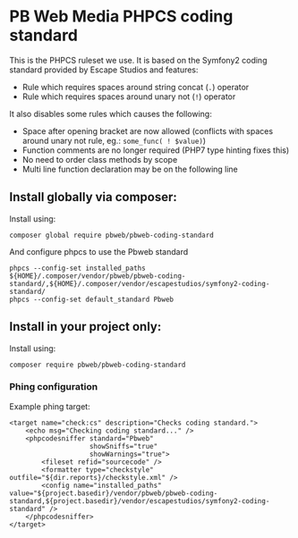 # PB Web Media PHPCS coding standard

This is the PHPCS ruleset we use. It is based on the Symfony2 coding standard provided by Escape Studios and features:
 
* Rule which requires spaces around string concat (`.`) operator
* Rule which requires spaces around unary not (`!`) operator

It also disables some rules which causes the following:

* Space after opening bracket are now allowed (conflicts with spaces around unary not rule, eg.: `some_func( ! $value)`)
* Function comments are no longer required (PHP7 type hinting fixes this)
* No need to order class methods by scope
* Multi line function declaration may be on the following line

## Install globally via composer:

Install using:

    composer global require pbweb/pbweb-coding-standard

And configure phpcs to use the Pbweb standard

    phpcs --config-set installed_paths ${HOME}/.composer/vendor/pbweb/pbweb-coding-standard/,${HOME}/.composer/vendor/escapestudios/symfony2-coding-standard/
    phpcs --config-set default_standard Pbweb

## Install in your project only:

Install using:

    composer require pbweb/pbweb-coding-standard

### Phing configuration

Example phing target:

    <target name="check:cs" description="Checks coding standard.">
        <echo msg="Checking coding standard..." />
        <phpcodesniffer standard="Pbweb"
                        showSniffs="true"
                        showWarnings="true">
            <fileset refid="sourcecode" />
            <formatter type="checkstyle" outfile="${dir.reports}/checkstyle.xml" />
            <config name="installed_paths" value="${project.basedir}/vendor/pbweb/pbweb-coding-standard,${project.basedir}/vendor/escapestudios/symfony2-coding-standard" />
        </phpcodesniffer>
    </target>
